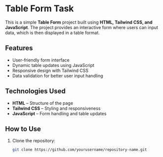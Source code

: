# Table Form Task

This is a simple **Table Form** project built using **HTML, Tailwind CSS, and JavaScript**. The project provides an interactive form where users can input data, which is then displayed in a table format.

## Features

- User-friendly form interface  
- Dynamic table updates using JavaScript  
- Responsive design with Tailwind CSS  
- Data validation for better user input handling  

## Technologies Used

- **HTML** – Structure of the page  
- **Tailwind CSS** – Styling and responsiveness  
- **JavaScript** – Form handling and table updates  

## How to Use

1. Clone the repository:  
   ```bash
   git clone https://github.com/yourusername/repository-name.git
